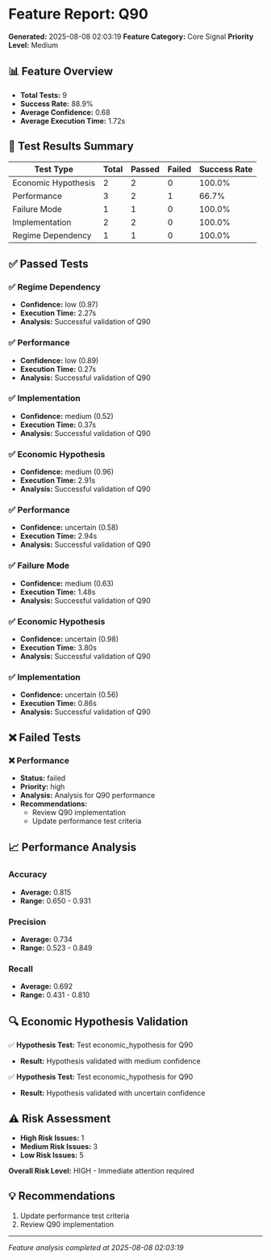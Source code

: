 # Feature Report: Q90

**Generated:** 2025-08-08 02:03:19
**Feature Category:** Core Signal
**Priority Level:** Medium

## 📊 Feature Overview

- **Total Tests:** 9
- **Success Rate:** 88.9%
- **Average Confidence:** 0.68
- **Average Execution Time:** 1.72s

## 🧪 Test Results Summary

| Test Type | Total | Passed | Failed | Success Rate |
|-----------|-------|--------|--------|--------------|
| Economic Hypothesis | 2 | 2 | 0 | 100.0% |
| Performance | 3 | 2 | 1 | 66.7% |
| Failure Mode | 1 | 1 | 0 | 100.0% |
| Implementation | 2 | 2 | 0 | 100.0% |
| Regime Dependency | 1 | 1 | 0 | 100.0% |

## ✅ Passed Tests

### ✅ Regime Dependency
- **Confidence:** low (0.97)
- **Execution Time:** 2.27s
- **Analysis:** Successful validation of Q90

### ✅ Performance
- **Confidence:** low (0.89)
- **Execution Time:** 0.27s
- **Analysis:** Successful validation of Q90

### ✅ Implementation
- **Confidence:** medium (0.52)
- **Execution Time:** 0.37s
- **Analysis:** Successful validation of Q90

### ✅ Economic Hypothesis
- **Confidence:** medium (0.96)
- **Execution Time:** 2.91s
- **Analysis:** Successful validation of Q90

### ✅ Performance
- **Confidence:** uncertain (0.58)
- **Execution Time:** 2.94s
- **Analysis:** Successful validation of Q90

### ✅ Failure Mode
- **Confidence:** medium (0.63)
- **Execution Time:** 1.48s
- **Analysis:** Successful validation of Q90

### ✅ Economic Hypothesis
- **Confidence:** uncertain (0.98)
- **Execution Time:** 3.80s
- **Analysis:** Successful validation of Q90

### ✅ Implementation
- **Confidence:** uncertain (0.56)
- **Execution Time:** 0.86s
- **Analysis:** Successful validation of Q90


## ❌ Failed Tests

### ❌ Performance
- **Status:** failed
- **Priority:** high
- **Analysis:** Analysis for Q90 performance
- **Recommendations:**
  - Review Q90 implementation
  - Update performance test criteria


## 📈 Performance Analysis

### Accuracy
- **Average:** 0.815
- **Range:** 0.650 - 0.931

### Precision
- **Average:** 0.734
- **Range:** 0.523 - 0.849

### Recall
- **Average:** 0.692
- **Range:** 0.431 - 0.810


## 🔍 Economic Hypothesis Validation

✅ **Hypothesis Test:** Test economic_hypothesis for Q90
- **Result:** Hypothesis validated with medium confidence

✅ **Hypothesis Test:** Test economic_hypothesis for Q90
- **Result:** Hypothesis validated with uncertain confidence


## ⚠️ Risk Assessment

- **High Risk Issues:** 1
- **Medium Risk Issues:** 3
- **Low Risk Issues:** 5

**Overall Risk Level:** HIGH - Immediate attention required

## 💡 Recommendations

1. Update performance test criteria
2. Review Q90 implementation

---
*Feature analysis completed at 2025-08-08 02:03:19*
